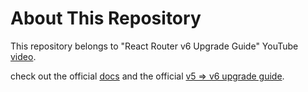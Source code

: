 # About This Repository

This repository belongs to "React Router v6 Upgrade Guide" YouTube [video](...).

check out the official [docs](https://reactrouter.com/) and the official [v5 => v6 upgrade guide](https://reactrouter.com/docs/en/v6/upgrading/v5).
